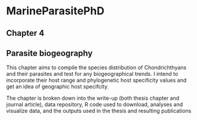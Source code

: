 # MarineParasitePhD
## Chapter 4
## Parasite biogeography

This chapter aims to compile the species distribution of Chondrichthyans and their parasites and test for any biogeographical trends. I intend to incorporate their host range and phylogenetic host specificity values and get an idea of geographic host specifcity.

The chapter is broken down into the write-up (both thesis chapter and journal article), data repository, R code used to download, analyses and visualize data, and the outputs used in the thesis and resulting publications
